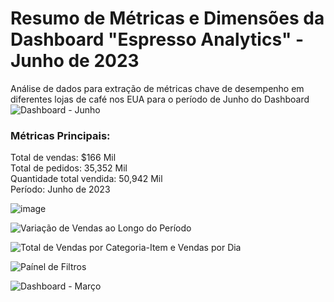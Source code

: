 # Resumo de Métricas e Dimensões da Dashboard "Espresso Analytics" - Junho de 2023
Análise de dados para extração de métricas chave de desempenho em diferentes lojas de café nos EUA para o período de Junho do Dashboard 
![Dashboard - Junho ](https://github.com/user-attachments/assets/f9e3ac6f-1b30-47c8-98c4-6f8fb5f859ac)


### Métricas Principais:
Total de vendas: $166 Mil<br>
Total de pedidos: 35,352 Mil<br>
Quantidade total vendida: 50,942 Mil<br>
Período: Junho de 2023

![image](https://github.com/user-attachments/assets/a9538287-d26e-4506-b816-4ae8fbe88d7b)

![Variação de Vendas ao Longo do Período](https://github.com/user-attachments/assets/9992d321-04ee-49fd-a12c-3b24fe13da01)

![Total de Vendas por Categoria-Item e Vendas por Dia](https://github.com/user-attachments/assets/6c9482e6-1fa5-4638-8130-3b86d5b384f9)

![Paínel de Filtros ](https://github.com/user-attachments/assets/12822be6-329e-4a24-8015-69368ba48d76)

![Dashboard - Março ](https://github.com/user-attachments/assets/36134643-770c-46d3-8a1b-7efd63eb9d67)



